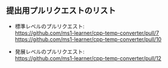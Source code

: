 ## 提出用プルリクエストのリスト

- 標準レベルのプルリクエスト:<br>
https://github.com/ms1-learner/cpp-temp-converter/pull/7<br>
https://github.com/ms1-learner/cpp-temp-converter/pull/10<br>
  
- 発展レベルのプルリクエスト:<br>
https://github.com/ms1-learner/cpp-temp-converter/pull/12
